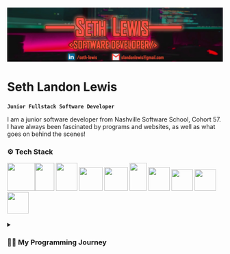 ![bannerLI](https://raw.githubusercontent.com/slandonlewis/slandonlewis/main/github%20banner.png)

# Seth Landon Lewis

**`Junior Fullstack Software Developer`**

I am a junior software developer from Nashville Software School, Cohort 57. I have always been fascinated by programs and websites, as well as what goes on behind the scenes! 

### ⚙️ Tech Stack
  <img src="https://upload.wikimedia.org/wikipedia/commons/thumb/6/61/HTML5_logo_and_wordmark.svg/2048px-HTML5_logo_and_wordmark.svg.png" height="65" width="65" ><img src="https://i.pinimg.com/originals/eb/7e/20/eb7e20e646f5b7ec9ed4f8f78a5dee8f.png" height="65" width="45" >
  <img src="https://upload.wikimedia.org/wikipedia/commons/thumb/d/d4/Javascript-shield.svg/726px-Javascript-shield.svg.png" height="65" width="50" >
    <img src="https://cdn.freebiesupply.com/logos/large/2x/react-1-logo-png-transparent.png" height="55" width="55" >
    <img src="https://cdn.icon-icons.com/icons2/2415/PNG/512/csharp_original_logo_icon_146578.png" height="55" width="55" >
    <img src="https://cdn.iconscout.com/icon/free/png-256/microsoft-dot-net-1175176.png" height="65" width="40" >
    <img src="https://img.favpng.com/22/9/5/portable-network-graphics-clip-art-database-computer-icons-transparency-png-favpng-T0F5WvejdgKM4LjvP5iYP6N6p.jpg" height="55" width="50" >
    <img src="https://cdn-icons-png.flaticon.com/512/5968/5968322.png" height="50" width="50" >
    <img src="https://seeklogo.com/images/P/postman-logo-0087CA0D15-seeklogo.com.png" height="50" width="50" >
    <img src="https://git-scm.com/images/logos/downloads/Git-Icon-1788C.png" height="50" width="50" >

<details>
 <summary><h3> 🧑‍💻 My Programming Journey</h3></summary>
   I was first introduced to the basics of programming through the platform Scratch (scratch.mit.edu) at the age of 9. This website changed my life and sparked my love for programming. I would spend many hours each day building projects for several years to come.
  
  Throughout my last few years of high school, I was introduced to JavaScript. I went through many YouTube playlists, freeCodeCamp lessons, and even Scrimba courses. The more I learned, the hungrier and more excited I became for greater knowledge and progress!
  
  Many years later, I would discover Nashville Software School and take part in the Full Time Web Developer Bootcamp. This 6 month program taught everything from basic data structures, iteration, functions, and debugging to concepts such as using and building Web APIs, working with different programming languages as well as their frameworks and libraries, Object Oriented Programming, and SO much more! But most importantly, they taught us how to work as a team when it came to planning and building projects. All of the solo studying I did prior to that course could never amount to the experience I gained from them.
  
  I owe everything to my former instructors, my classmates, and the tech community as a whole, for getting me as far as I have gotten. That's why I plan to give it all back by using what I've learned to contribute to the growth of companies and businesses in need of developers like me!
